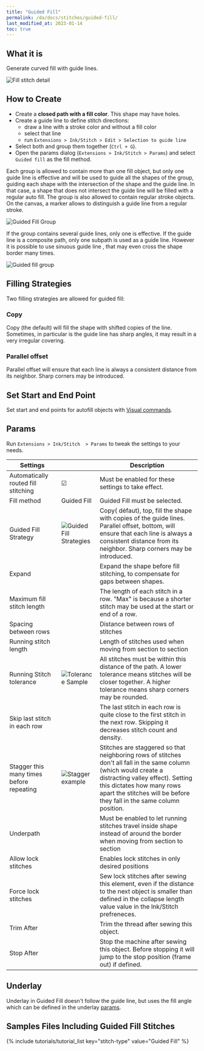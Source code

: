 ```yaml
---
title: "Guided Fill"
permalink: /da/docs/stitches/guided-fill/
last_modified_at: 2023-01-14
toc: true
---
```

## What it is

Generate curved fill with guide lines.

![Fill stitch detail](/assets/images/docs/guided-fill-detail.jpg)

## How to Create

* Create a **closed path with a fill color**. This shape may have holes.
* Create a guide line to define stitch directions:
    * draw a line with a stroke color and without a fill color
    * select that line
    * run `Extensions > Ink/Stitch > Edit > Selection to guide line`
* Select both and group them together (`Ctrl + G`).
* Open the params dialog (`Extensions > Ink/Stitch > Params`) and select `Guided fill` as the fill method.

Each group is allowed to contain more than one fill object, but only one guide line is effective and will be used to guide all the shapes of the group, guiding each shape with the intersection of the shape and the guide line. In that case, a shape that does not intersect the guide line will be filled with a regular auto fill. The group is also allowed to contain regular stroke objects. On the canvas, a  marker allows to distinguish a guide line from a regular stroke.

![Guided Fill Group](/assets/images/docs/guided-fill-group.svg)

If the group contains several guide lines, only one is effective. If the guide line is a composite path, only one  subpath is used as a guide line. However it is possible to use sinuous guide line , that may even cross the shape border many times.

![Guided fill group](/assets/images/docs/guided-fill-complex.svg)

## Filling Strategies
Two filling strategies are allowed for guided fill:

### Copy
Copy (the default) will fill the shape with shifted copies of the line. Sometimes, in particular is the guide line has sharp angles, it may result in a very irregular covering.

### Parallel offset

Parallel offset will ensure that each line is always a consistent distance from its neighbor. Sharp corners may be introduced.

## Set Start and End Point

Set start and end points for autofill objects with [Visual commands](/docs/commands/).

## Params

Run `Extensions > Ink/Stitch  > Params` to tweak the settings to your needs.

Settings||Description
---|---|---
Automatically routed fill stitching| ☑ |Must be enabled for these settings to take effect.
Fill method                        |Guided Fill| Guided Fill must be selected.
Guided Fill Strategy               |![Guided Fill Strategies](/assets/images/docs/guidedfillstrategies.svg)| Copy( défaut), top, fill the shape with copies of the guide lines.  Parallel offset, bottom, will ensure that each line is always a consistent distance from its neighbor. Sharp corners may be introduced.
Expand                             ||Expand the shape before fill stitching, to compensate for gaps between shapes.
Maximum fill stitch length         ||The length of each stitch in a row. "Max" is because a shorter stitch may be used at the start or end of a row.
Spacing between rows               ||Distance between rows of stitches
Running stitch length              ||Length of stitches used when moving from section to section
Running Stitch tolerance           |![Tolerance Sample](/assets/images/docs/contourfilltolerance.svg) |All stitches must be within this distance of the path.  A lower tolerance means stitches will be closer together.  A higher tolerance means sharp corners may be rounded.
Skip last stitch in each row       ||The last stitch in each row is quite close to the first stitch in the next row. Skipping it decreases stitch count and density.
Stagger this many times before repeating|![Stagger example](/assets/images/docs/params-fill-stagger.png) |Stitches are staggered so that neighboring rows of stitches don't all fall in the same column (which would create a distracting valley effect). Setting this dictates how many rows apart the stitches will be before they fall in the same column position.
Underpath                          ||Must be enabled to let running stitches travel inside shape instead of around the border when moving from section to section
Allow lock stitches                ||Enables lock stitches in only desired positions
Force lock stitches                ||Sew lock stitches after sewing this element, even if the distance to the next object is smaller than defined in the collapse length value value in the Ink/Stitch prefreneces.
Trim After                         ||Trim the thread after sewing this object.
Stop After                         ||Stop the machine after sewing this object. Before stopping it will jump to the stop position (frame out) if defined.

## Underlay

Underlay in Guided Fill doesn't follow the guide line, but uses the fill angle which can be defined in the underlay [params](/docs/stitches/fill-stitch#underlay).

## Samples Files Including Guided Fill Stitches
{% include tutorials/tutorial_list key="stitch-type" value="Guided Fill" %}
